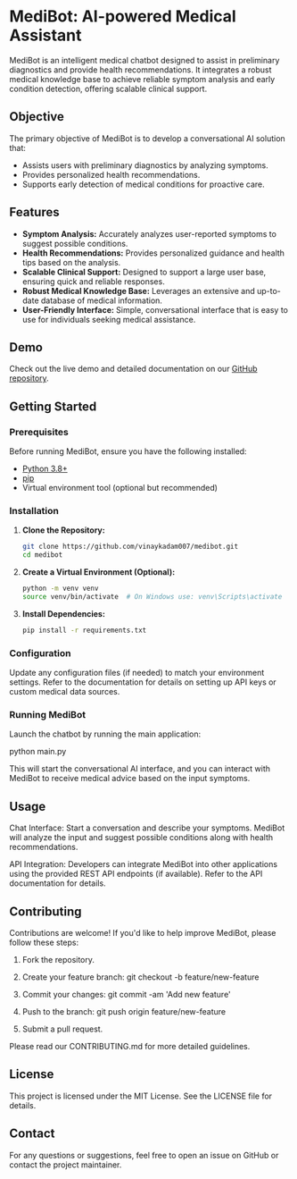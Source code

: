 # MediBot: AI-powered Medical Assistant

MediBot is an intelligent medical chatbot designed to assist in preliminary diagnostics and provide health recommendations. It integrates a robust medical knowledge base to achieve reliable symptom analysis and early condition detection, offering scalable clinical support.

## Objective

The primary objective of MediBot is to develop a conversational AI solution that:
- Assists users with preliminary diagnostics by analyzing symptoms.
- Provides personalized health recommendations.
- Supports early detection of medical conditions for proactive care.

## Features

- **Symptom Analysis:** Accurately analyzes user-reported symptoms to suggest possible conditions.
- **Health Recommendations:** Provides personalized guidance and health tips based on the analysis.
- **Scalable Clinical Support:** Designed to support a large user base, ensuring quick and reliable responses.
- **Robust Medical Knowledge Base:** Leverages an extensive and up-to-date database of medical information.
- **User-Friendly Interface:** Simple, conversational interface that is easy to use for individuals seeking medical assistance.

## Demo

Check out the live demo and detailed documentation on our [GitHub repository](https://github.com/vinaykadam007/medibot).

## Getting Started

### Prerequisites

Before running MediBot, ensure you have the following installed:
- [Python 3.8+](https://www.python.org/downloads/)
- [pip](https://pip.pypa.io/en/stable/installation/)
- Virtual environment tool (optional but recommended)

### Installation

1. **Clone the Repository:**

   ```bash
   git clone https://github.com/vinaykadam007/medibot.git
   cd medibot

2. **Create a Virtual Environment (Optional):**

   ```bash
   python -m venv venv
   source venv/bin/activate  # On Windows use: venv\Scripts\activate


3. **Install Dependencies:**

   ```bash
   pip install -r requirements.txt

### Configuration
Update any configuration files (if needed) to match your environment settings. Refer to the documentation for details on setting up API keys or custom medical data sources.

### Running MediBot
Launch the chatbot by running the main application:

python main.py

This will start the conversational AI interface, and you can interact with MediBot to receive medical advice based on the input symptoms.

## Usage
Chat Interface: Start a conversation and describe your symptoms. MediBot will analyze the input and suggest possible conditions along with health recommendations.

API Integration: Developers can integrate MediBot into other applications using the provided REST API endpoints (if available). Refer to the API documentation for details.

## Contributing
Contributions are welcome! If you'd like to help improve MediBot, please follow these steps:

1. Fork the repository.

2. Create your feature branch: git checkout -b feature/new-feature

3. Commit your changes: git commit -am 'Add new feature'

4. Push to the branch: git push origin feature/new-feature

5. Submit a pull request.

Please read our CONTRIBUTING.md for more detailed guidelines.

## License
This project is licensed under the MIT License. See the LICENSE file for details.

## Contact
For any questions or suggestions, feel free to open an issue on GitHub or contact the project maintainer.
